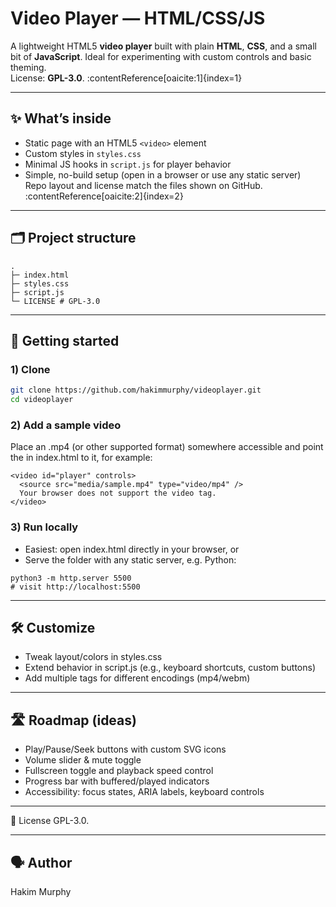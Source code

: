 # Video Player — HTML/CSS/JS

A lightweight HTML5 **video player** built with plain **HTML**, **CSS**, and a small bit of **JavaScript**. Ideal for experimenting with custom controls and basic theming.  
License: **GPL-3.0**. :contentReference[oaicite:1]{index=1}

---

## ✨ What’s inside
- Static page with an HTML5 `<video>` element
- Custom styles in `styles.css`
- Minimal JS hooks in `script.js` for player behavior
- Simple, no-build setup (open in a browser or use any static server)  
Repo layout and license match the files shown on GitHub. :contentReference[oaicite:2]{index=2}

---

## 🗂️ Project structure
```
.
├─ index.html
├─ styles.css
├─ script.js
└─ LICENSE # GPL-3.0
```

---

## 🚀 Getting started

### 1) Clone
```bash
git clone https://github.com/hakimmurphy/videoplayer.git
cd videoplayer
```

### 2) Add a sample video
Place an .mp4 (or other supported format) somewhere accessible and point the <source> in index.html to it, for example:
```
<video id="player" controls>
  <source src="media/sample.mp4" type="video/mp4" />
  Your browser does not support the video tag.
</video>
```

### 3) Run locally
- Easiest: open index.html directly in your browser, or
- Serve the folder with any static server, e.g. Python:
```
python3 -m http.server 5500
# visit http://localhost:5500
```

---

## 🛠️ Customize
- Tweak layout/colors in styles.css
- Extend behavior in script.js (e.g., keyboard shortcuts, custom buttons)
- Add multiple <source> tags for different encodings (mp4/webm)

---

## 🛣️ Roadmap (ideas)
- Play/Pause/Seek buttons with custom SVG icons
- Volume slider & mute toggle
- Fullscreen toggle and playback speed control
- Progress bar with buffered/played indicators
- Accessibility: focus states, ARIA labels, keyboard controls

---

📄 License
GPL-3.0.

---

## 🗣️ Author
Hakim Murphy



